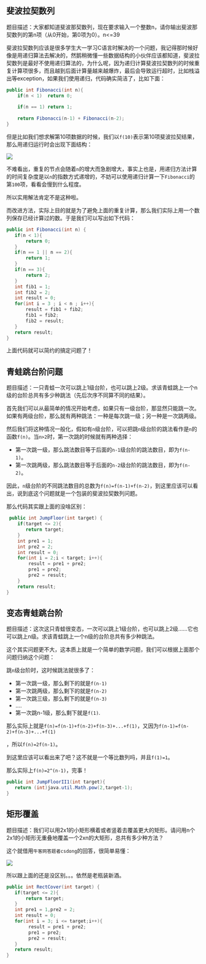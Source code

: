 ## 斐波拉契数列

题目描述：大家都知道斐波那契数列，现在要求输入一个整数n，请你输出斐波那契数列的第n项（从0开始，第0项为0）。n<=39

斐波拉契数列应该是很多学生大一学习C语言时解决的一个问题，我记得那时候好像是用递归算法去解决的，然鹅稍微懂一些数据结构的小伙伴应该都知道，斐波拉契数列是最好不使用递归算法的，为什么呢，因为递归计算斐波拉契数列的时候重复计算项很多，而且越到后面计算量越来越爆炸，最后会导致运行超时，比如栈溢出等exception，如果我们使用递归，代码确实简洁了，比如下面：

```java
public int Fibonacci(int n){
    if(n < 1)  return 0;
    
    if(n == 1) return 1;
    
    return Fibonacci(n-1) + Fibonacci(n-2);
}
```

但是比如我们想求解第10项数据的时候，我们以`f(10)`表示第10项斐波拉契结果，那么用递归运行时会出现下面结构：

![](https://blogimage-1258928558.cos.ap-guangzhou.myqcloud.com/offer/fib.png)

不难看出，重复的节点会随着`n`的增大而急剧增大，事实上也是，用递归方法计算的时间复杂度是以`n`的指数方式递增的，不妨可以使用递归计算一下`Fibonacci`的第`100`项，看看会慢到什么程度。

所以实用解法肯定不是这种啦。

而改进方法，实际上目的就是为了避免上面的重复计算，那么我们实际上用一个数列保存已经计算过的数。于是我们可以写出如下代码：

```java
public int Fibonacci(int n) {
   if(n < 1){
       return 0;
   }
   if(n == 1 || n == 2){
       return 1;
   }
   if(n == 3){
       return 2;
   }
   int fib1 = 1;
   int fib2 = 2;
   int result = 0;
   for(int i = 3 ; i < n ; i++){
       result = fib1 + fib2;
       fib1 = fib2;
       fib2 = result;
   }
   return result;
}
```

上面代码就可以简约的搞定问题了！

## 青蛙跳台阶问题

题目描述：一只青蛙一次可以跳上1级台阶，也可以跳上2级。求该青蛙跳上一个n级的台阶总共有多少种跳法（先后次序不同算不同的结果）。

首先我们可以从最简单的情况开始考虑，如果只有一级台阶，那显然只能跳一次。如果有两级台阶，那么就有两种跳法：一种是每次跳一级；另一种是一次跳两级。

然后我们将这种情况一般化，假如有`n`级台阶，可以把跳`n`级台阶的跳法看作是`n`的函数`f(n)`。当`n>2`时，第一次跳的时候就有两种选择：

- 第一次跳一级，那么跳法数目等于后面的`n-1`级台阶的跳法数目，即为`f(n-1)`。
- 第一次跳两级，那么跳法数目等于后面的`n-2`级台阶的跳法数目，即为`f(n-2)`。

因此，`n`级台阶的不同跳法数目的总数为`f(n)=f(n-1)+f(n-2)`，到这里应该可以看出，说到底这个问题就是一个包装的斐波拉契数列问题。

那么代码其实跟上面的没啥区别：

```java
 public int JumpFloor(int target) {
    if(target <= 2){
       return target;
    }
    int pre1 = 1;
    int pre2 = 2;
    int result = 0;
    for(int i = 2;i < target; i++){
        result = pre1 + pre2;
        pre1 = pre2;
        pre2 = result;
    }
    return result;
}
```

## 变态青蛙跳台阶

题目描述：这次这只青蛙很变态，一次可以跳上1级台阶，也可以跳上2级……它也可以跳上n级。求该青蛙跳上一个n级的台阶总共有多少种跳法。

这个其实问题更不大，这本质上就是一个简单的数学问题，我们可以根据上面那个问题归纳这个问题：

跳`n`级台阶时，这时候跳法就很多了：

- 第一次跳一级，那么剩下的就是`f(n-1)`
- 第一次跳两级，那么剩下的就是`f(n-2)`
- 第一次跳三级，那么剩下的就是`f(n-3)`
- ....
- 第一次跳n-1级，那么剩下就是`f(1)`.

那么实际上就是`f(n)=f(n-1)+f(n-2)+f(n-3)+...+f(1)`，又因为`f(n-1)=f(n-2)+f(n-3)+...+f(1)`

，所以`f(n)=2f(n-1)`。

到这里应该可以看出来了吧？这不就是一个等比数列吗，并且`f(1)=1`。

那么实际上`f(n)=2^(n-1)`，完事！

```java
public int JumpFloorII1(int target){
   return (int)java.util.Math.pow(2,target-1);
}
```

## 矩形覆盖

<div class="note info">题目描述：我们可以用2x1的小矩形横着或者竖着去覆盖更大的矩形。请问用n个2x1的小矩形无重叠地覆盖一个2xn的大矩形，总共有多少种方法？ </div>

这个就借用`牛客网答题者csdong`的回答，很简单易懂：

![](https://blogimage-1258928558.cos.ap-guangzhou.myqcloud.com/offer/juxing.png)

所以跟上面的还是没区别。。。依然是老瓶装新酒。

```java
public int RectCover(int target) {
   if(target <= 2){
       return target;
   }
   int pre1 = 1,pre2 = 2;
   int result = 0;
   for(int i = 3; i <= target;i++){
        result = pre1 + pre2;
        pre1 = pre2;
        pre2 = result;
   }
   return result;
}
```